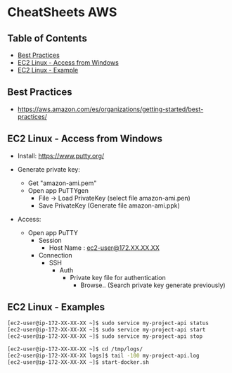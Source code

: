 # CheatSheets AWS

## Table of Contents
- [Best Practices](#best-practices)
- [EC2 Linux - Access from Windows](#ec2-linux---access-from-windows)
- [EC2 Linux - Example](#ec2-linux---examples)

## Best Practices
* https://aws.amazon.com/es/organizations/getting-started/best-practices/

## EC2 Linux - Access from Windows
* Install:
	https://www.putty.org/

* Generate private key:
  * Get "amazon-ami.pem"
  * Open app PuTTYgen
    * File -> Load PrivateKey (select file amazon-ami.pen)
    * Save PrivateKey (Generate file amazon-ami.ppk)
	
* Access:
  * Open app PuTTY
    * Session
      * Host Name : ec2-user@172.XX.XX.XX	
    * Connection
	  * SSH 
	    * Auth 
		  * Private key file for authentication 
		     * Browse.. (Search private key generate previously)

## EC2 Linux - Examples
```bash
[ec2-user@ip-172-XX-XX-XX ~]$ sudo service my-project-api status
[ec2-user@ip-172-XX-XX-XX ~]$ sudo service my-project-api start
[ec2-user@ip-172-XX-XX-XX ~]$ sudo service my-project-api stop

[ec2-user@ip-172-XX-XX-XX ~]$ cd /tmp/logs/
[ec2-user@ip-172-XX-XX-XX logs]$ tail -100 my-project-api.log
[ec2-user@ip-172-XX-XX-XX ~]$ start-docker.sh
```